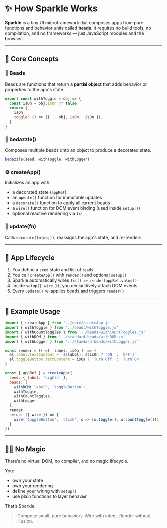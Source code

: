 # ✨ How Sparkle Works

**Sparkle** is a tiny UI microframework that composes apps from pure functions and behavior units called **beads**. It requires no build tools, no compilation, and no frameworks — just JavaScript modules and the browser.

---

## 🧩 Core Concepts

### 🧱 Beads
Beads are functions that return a **partial object** that adds behavior or properties to the app's state.

```js
export const withToggle = obj => {
  const isOn = obj.isOn ?? false
  return {
    isOn,
    toggle: () => ({ ...obj, isOn: !isOn }),
  }
}
```

### 💎 bedazzle()
Composes multiple beads onto an object to produce a decorated state.

```js
bedazzle(seed, withToggle, withLogger)
```

### ⚙️ createApp()
Initializes an app with:
- a decorated state (`appRef`)
- an `update()` function for immutable updates
- a `decorate()` function to apply all current beads
- a `wire()` function for DOM event binding (used inside `setup()`)
- optional reactive rendering via `fx()`

### 🔁 update(fn)
Calls `decorate(fn(obj))`, reassigns the app's state, and re-renders.

---

## 🧬 App Lifecycle

1. You define a `seed` state and list of `beads`
2. You call `createApp()` with `render()` and optional `setup()`
3. Sparkle automatically wires `fx(() => render(appRef.value))`
4. Inside `setup({ wire })`, you declaratively attach DOM events
5. Every `update()` re-applies beads and triggers `render()`

---

## 🔧 Example Usage

```js
import { createApp } from '../core/createApp.js'
import { withToggle } from '../beads/withToggle.js'
import { withCountToggles } from '../beads/withCountToggles.js'
import { withDOM } from '../standard-beads/withDOM.js'
import { withLogger } from '../standard-beads/withLogger.js'

const render = ({ el, label, isOn }) => {
  el.label.textContent = `${label}: ${isOn ? 'ON' : 'OFF'}`
  el.toggleButton.textContent = isOn ? 'Turn Off' : 'Turn On'
}

const { appRef } = createApp({
  seed: { label: 'Lights' },
  beads: [
    withDOM('label', 'toggleButton'),
    withToggle,
    withCountToggles,
    withLogger
  ],
  render,
  setup: ({ wire }) => {
    wire('toggleButton', 'click', o => [o.toggle(), o.countToggle()])
  }
})
```

---

## 🧙‍♂️ No Magic

There’s no virtual DOM, no compiler, and no magic lifecycle.

You:
- own your state
- own your rendering
- define your wiring with `setup()`
- use plain functions to layer behavior

That’s Sparkle.

> Compose small, pure behaviors. Wire with intent. Render without illusion.
